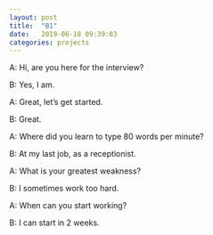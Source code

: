 ```yaml
---
layout: post
title:  "B1"
date:   2019-06-18 09:39:03
categories: projects
---
```


<p>A: Hi, are you here for the interview?</p>
<p>B: Yes, I am.</p>
<p>A: Great, let’s get started.</p>
<p>B: Great.</p>
<p>A: Where did you learn to type 80 words per minute?</p>
<p>B: At my last job, as a receptionist.</p>
<p>A: What is your greatest weakness?</p>
<p>B: I sometimes work too hard.</p>
<p>A: When can you start working?</p>
<p>B: I can start in 2 weeks.</p>
